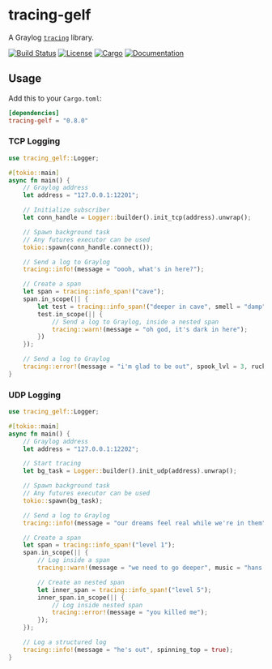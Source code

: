 # tracing-gelf

A Graylog [`tracing`](https://github.com/tokio-rs/tracing) library.

[![Build Status](https://travis-ci.org/hlb8122/tracing-gelf.svg?branch=master)](https://travis-ci.org/hlb8122/tracing-gelf)
[![License](https://img.shields.io/badge/license-MIT-blue.svg)](LICENSE)
[![Cargo](https://img.shields.io/crates/v/tracing-gelf.svg)](https://crates.io/crates/tracing-gelf)
[![Documentation](https://docs.rs/tracing-gelf/badge.svg)](
https://docs.rs/tracing-gelf)

## Usage

Add this to your `Cargo.toml`:

```toml
[dependencies]
tracing-gelf = "0.8.0"
```

### TCP Logging

```rust
use tracing_gelf::Logger;

#[tokio::main]
async fn main() {
    // Graylog address
    let address = "127.0.0.1:12201";

    // Initialize subscriber
    let conn_handle = Logger::builder().init_tcp(address).unwrap();

    // Spawn background task
    // Any futures executor can be used
    tokio::spawn(conn_handle.connect());

    // Send a log to Graylog
    tracing::info!(message = "oooh, what's in here?");

    // Create a span
    let span = tracing::info_span!("cave");
    span.in_scope(|| {
        let test = tracing::info_span!("deeper in cave", smell = "damp");
        test.in_scope(|| {
            // Send a log to Graylog, inside a nested span
            tracing::warn!(message = "oh god, it's dark in here");
        })
    });

    // Send a log to Graylog
    tracing::error!(message = "i'm glad to be out", spook_lvl = 3, ruck_sack = ?["glasses", "inhaler", "large bat"]);
}

```

### UDP Logging

```rust
use tracing_gelf::Logger;

#[tokio::main]
async fn main() {
    // Graylog address
    let address = "127.0.0.1:12202";

    // Start tracing
    let bg_task = Logger::builder().init_udp(address).unwrap();

    // Spawn background task
    // Any futures executor can be used
    tokio::spawn(bg_task);

    // Send a log to Graylog
    tracing::info!(message = "our dreams feel real while we're in them");

    // Create a span
    let span = tracing::info_span!("level 1");
    span.in_scope(|| {
        // Log inside a span
        tracing::warn!(message = "we need to go deeper", music = "hans zimmer");

        // Create an nested span
        let inner_span = tracing::info_span!("level 5");
        inner_span.in_scope(|| {
            // Log inside nested span
            tracing::error!(message = "you killed me");
        });
    });

    // Log a structured log
    tracing::info!(message = "he's out", spinning_top = true);
}

```
